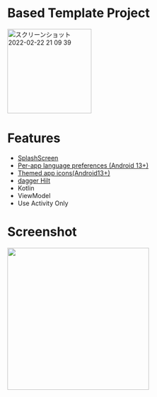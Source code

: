 # Based Template Project
<img width="190" alt="スクリーンショット 2022-02-22 21 09 39" src="https://user-images.githubusercontent.com/16476224/155129565-67657937-4992-4099-9977-aef9376c917a.png">


# Features
- [SplashScreen](https://github.com/LeoAndo/android12-splash-screen)
- [Per-app language preferences (Android 13+)](https://github.com/LeoAndo/android-per-app-language-preferences-samples)
- [Themed app icons(Android13+)](https://github.com/LeoAndo/android-themed-icon-samples)
- [dagger Hilt](https://developer.android.com/training/dependency-injection/hilt-android?hl=ja)
- Kotlin
- ViewModel
- Use Activity Only

# Screenshot

<img src="https://user-images.githubusercontent.com/16476224/155184136-70219999-db60-4dc7-a3ed-e387746ff2e4.png" width=320 />
